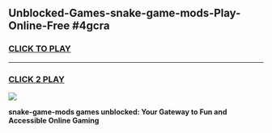 
## Unblocked-Games-snake-game-mods-Play-Online-Free #4gcra
<h3>
<a href="https://us.freeplayer.one?title=snake-game-mods&ref=10M">CLICK TO PLAY</a></h3>
<hr>

<h3>
<a href="https://us.freeplayer.one?title=snake-game-mods&ref=10M">CLICK 2 PLAY</a>
  
</h3>

<a href="https://us.freeplayer.one?title=snake-game-mods&ref=10M"><img src="https://clearcache.store/games.png"></a>


**snake-game-mods games unblocked: Your Gateway to Fun and Accessible Online Gaming**
